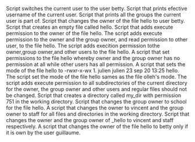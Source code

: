 Script switches the current user to the user betty.
Script that prints efective username of the current user.
Script that prints all the groups the current user is part of.
Script that changes the owner of the file hello to user betty.
Script that creates an empty file called hello.
Script that adds execute permission to the owner of the file hello.
The script adds execute permission to the owner and the group owner, and read permission to other user, to the file hello.
The script adds execition permission tothe owner,group owner,and other users to the file hello.
A script that set permissions to the file hello whereby owner and the group owner has no permission at all while other users has all permission.
A script that sets the mode of the file hello to -rwxr-x-wx 1. julien julien 23 sep 20 13:25 hello.
The script set the mode of the file hello sames as the file olleh's mode.
The script adds execute permission to all subdirectories of the current directory for the owner, the group owner and other users and regular files should not be changed.
Script that creates a directory called my_dir with permission 751 in the working directory.
Script that changes the group owner to school for the file hello.
A script that changes the owner to vincent and the group owner to staff for all files and directories in the working directory.
Script that changes the owner and the group owner of _hello to vincent and staff respectively.
A script that changes the owner of the file hello to betty only if it is own by the user guillaume. 
